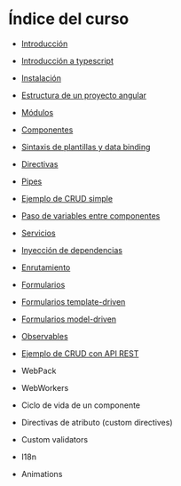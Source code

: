 # Índice del curso

 - [Introducción](introduccion.md)
 - [Introducción a typescript](typescript.md)
 - [Instalación](instalacion.md)
 - [Estructura de un proyecto angular](estructura-proyecto.md)
 - [Módulos](modules.md)
 - [Componentes](components.md)
 - [Sintaxis de plantillas y data binding](data-binding.md)
 - [Directivas](directives.md)
 - [Pipes](pipes.md)
 - [Ejemplo de CRUD simple](ejemplo-crud-basico.md)
 - [Paso de variables entre componentes](input-binding.md)
 - [Servicios](services.md)
 - [Inyección de dependencias](inyeccion-dependencias.md)
 - [Enrutamiento](routing.md)
 - [Formularios](forms.md)
 - [Formularios template-driven](forms-template-driven.md)
 - [Formularios model-driven](forms-model-driven.md)
 - [Observables](observables.md)
 - [Ejemplo de CRUD con API REST](ejemplo-crud-completo.md)
 - WebPack
 - WebWorkers

 - Ciclo de vida de un componente
 - Directivas de atributo (custom directives)
 - Custom validators
 - I18n
 - Animations

